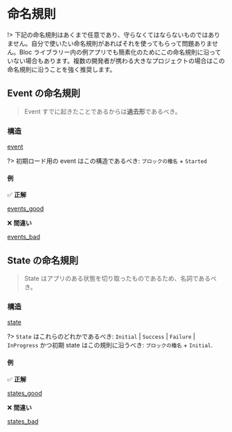 # 命名規則

!> 下記の命名規則はあくまで任意であり、守らなくてはならないものではありません。自分で使いたい命名規則があればそれを使ってもらって問題ありません。Bloc ライブラリー内の例アプリでも簡素化のためにこの命名規則に沿っていない場合もあります。複数の開発者が携わる大きなプロジェクトの場合はこの命名規則に沿うことを強く推奨します。

## Event の命名規則

> Event すでに起きたことであるからは**過去形**であるべき。

### 構造

[event](../_snippets/bloc_naming_conventions/event_anatomy.md ':include')

?> 初期ロード用の event はこの構造であるべき: `ブロックの種名` + `Started`

#### 例

✅ **正解**

[events_good](../_snippets/bloc_naming_conventions/event_examples_good.md ':include')

❌ **間違い**

[events_bad](../_snippets/bloc_naming_conventions/event_examples_bad.md ':include')

## State の命名規則

> State はアプリのある状態を切り取ったものであるため、名詞であるべき。

### 構造

[state](../_snippets/bloc_naming_conventions/state_anatomy.md ':include')

?> `State` はこれらのどれかであるべき: `Initial` | `Success` | `Failure` | `InProgress` かつ初期 state はこの規則に沿うべき: `ブロックの種名` + `Initial`.

#### 例

✅ **正解**

[states_good](../_snippets/bloc_naming_conventions/state_examples_good.md ':include')

❌ **間違い**

[states_bad](../_snippets/bloc_naming_conventions/state_examples_bad.md ':include')

